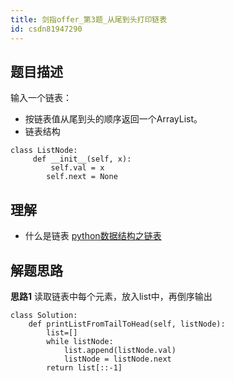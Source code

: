 ```yaml
---
title: 剑指offer_第3题_从尾到头打印链表
id: csdn81947290
---
```


## 题目描述

输入一个链表：

*   按链表值从尾到头的顺序返回一个ArrayList。
*   链表结构

```
class ListNode:
     def __init__(self, x):
         self.val = x
        self.next = None 
```

## 理解

*   什么是链表
    [python数据结构之链表](https://www.cnblogs.com/king-ding/p/pythonchaintable.html)

## 解题思路

**思路1**
读取链表中每个元素，放入list中，再倒序输出

```
class Solution:
    def printListFromTailToHead(self, listNode):
        list=[]
        while listNode:
            list.append(listNode.val)
            listNode = listNode.next
        return list[::-1] 
```